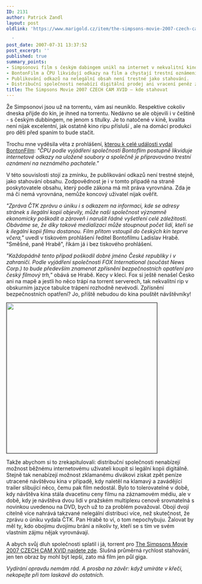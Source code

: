```yaml
---
ID: 2131
author: Patrick Zandl
layout: post
oldlink: 'https://www.marigold.cz/item/the-simpsons-movie-2007-czech-cam-xvid-kde-stahovat

  '
post_date: 2007-07-31 13:37:52
post_excerpt: ''
published: true
summary_points:
- Simpsonovi film s českým dabingem unikl na internet v nekvalitní kino verzi.
- BontonFilm a ČPU likvidují odkazy na film a chystají trestní oznámení.
- Publikování odkazů na nelegální obsah není trestné jako stahování.
- Distribuční společnosti nenabízí digitální prodej ani vracení peněz za zklamání.
title: The Simpsons Movie 2007 CZECH CAM XVID – kde stahovat
---
```


Že Simpsonovi jsou už na torrentu, vám asi neuniklo. Respektive cokoliv dneska přijde do kin, je ihned na torrentu. Nedávno se ale objevili i v češtině - s českým dubbingem, ne jenom s titulky. Je to natočené v kině, kvalita není nijak excelentní, jak ostatně kino ripu přísluší , ale na domácí produkci pro děti před spaním to bude stačit.

Trochu mne vyděsila věta z prohlášení, <a href="http://ihned.cz//c4-10104250-21705570-J00000_d-ceska-mutace-filmu-simpsonovi-se-objevila-na-internetu">kterou k celé události vydal BontonFilm</a>: <em>"ČPU podle vyjádření společnosti Bontoflim postupně likviduje internetové odkazy na uložené soubory a společně je připravováno trestní oznámení na neznámého pachatele."</em>

V této souvislosti stojí za zmínku, že publikování odkazů není trestné stejně, jako stahování obsahu. Zodpovědnost je i v tomto případě na straně poskytovatele obsahu, který podle zákona má mít práva vyrovnána. Zda je má či nemá vyrovnána, nemůže koncový uživatel nijak ověřit.  

<em>"Zpráva ČTK zprávu o úniku i s odkazem na informaci, kde se adresy stránek s ilegální kopií objevily, může naši společnost významně ekonomicky poškodit a zároveň i narušit řádné vyšetření celé záležitosti. Obáváme se, že díky takové medializaci může stoupnout počet lidí, kteří se k ilegální kopii filmu dostanou. Film přitom vstoupil do českých kin teprve včera," </em>uvedl v tiskovém prohlášení ředitel Bontofilmu Ladislav Hrabě. "Směšné, paně Hrabě", říkám já i bez tiskového prohlášení.

<em>"Každopádně tento případ poškodil dobré jméno České republiky i v zahraničí. Podle vyjádření společnosti FOX International (součást News Corp.) to bude především znamenat zpřísnění bezpečnostních opatření pro český filmový trh,"</em> obává se Hrabě. Kecy v kleci. Fox si ještě nenašel Česko ani na mapě a jestli ho něco trápí na torrent serverech, tak nekvalitní rip v obskurním jazyce tabulce trápení rozhodně nevévodí. Zpřísnění bezpečnostních opatření? Jo, příště nebudou do kina pouštět návštěvníky!

<img src="http://i64.photobucket.com/albums/h187/soulxtc/new%20pics/vlcsnap-1624345.png" border="1" width="400">

Takže abychom si to zrekapitulovali: distribuční společnosti nenabízejí možnost běžnému internetovému uživateli koupit si legální kopii digitálně. Stejně tak nenabízejí možnost zklamanému divákovi získat zpět peníze utracené návštěvou kina v případě, kdy naletěl na klamavý a zavádějící trailer slibující něco, čemu pak film nedostál. Bylo to tolerovatelné v době, kdy návštěva kina stála dvacetinu ceny filmu na záznamovém médiu, ale v době, kdy je návštěva dvou lidí v pražském multiplexu cenově srovnatelná s novinkou uvedenou na DVD, bych už to za problém považoval. Obojí dvojí citelně více nahrává takzvané nelegální distribuci více, než skutečnost, že zprávu o úniku vydala ČTK. Pan Hrabě to ví, o tom nepochybuju. Žalovat by měl ty, kdo obojímu dvojímu brání a nikoliv ty, kteří se s tím ve svém vlastním zájmu nějak vyrovnávají. 

A abych svůj dluh společnosti splatil i já, torrent pro <a href="http://www.mininova.org/tor/811248">The Simpsons Movie 2007 CZECH CAM XVID najdete zde</a>. Slušná průměrná rychlost stahování, jen ten obraz by mohl být lepší, zato má film jen půl giga. 

<em>Vydírání opravdu nemám rád. A prosba na závěr: když umíráte v křeči, nekopejte při tom laskavě do ostatních.</em>